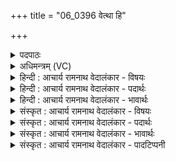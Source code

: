 +++
title = "06_0396 वेत्था हि"

+++
<details><summary>पदपाठः</summary>

वे꣡त्थ꣢꣯। हि꣡। नि꣡र्ऋ꣢꣯तीनाम्। निः। ऋ꣣तीनाम्। व꣡ज्र꣢꣯हस्त। व꣡ज्र꣢꣯। ह꣣स्त। परिवृ꣡ज꣢म्। प꣣रि। वृ꣡ज꣢꣯म्। अ꣡ह꣢꣯रहः। अ꣡हः꣢꣯। अ꣣हः। शुन्ध्युः꣢। प꣣रिप꣡दा꣢म्। प꣣रि। प꣡दा꣢꣯म्। इ꣣व। ३९६।
</details>

<details><summary>अधिमन्त्रम् (VC)</summary>

- इन्द्रः
- विश्वमना वैयश्वः
- उष्णिक्
- ऋषभः
- ऐन्द्रं काण्डम्
</details>

<details><summary>हिन्दी : आचार्य रामनाथ वेदालंकार - विषयः</summary>

अगले मन्त्र में सूर्य के दृष्टान्त से इन्द्र की महिमा का वर्णन है।
</details>

<details><summary>हिन्दी : आचार्य रामनाथ वेदालंकार - पदार्थः</summary>

पदार्थान्वय -  हे (वज्रहस्त) शस्त्रास्त्रपाणि वीर राजन् या सेनापति, अथवा शस्त्रास्त्रधारी वीरपुरुष के समान पाप आदि विघ्नों का दलन करने में समर्थ पराक्रमशाली परमात्मन् ! (शुन्ध्युः) राष्ट्र के अथवा मन के शोधक आप (निर्ऋतीनाम्) पापों, कुनीतियों, कष्टों, अकालमृत्युओं अथवा शत्रुसेनाओं के (अहरहः) प्रतिदिन (परिवृजम्) परिहार को (वेत्थ हि) निश्चय ही जानते हो, (शुन्ध्युः) शोधक सूर्य (अहरहः) प्रतिदिन (परिपदाम् इव) जैसे चारों ओर व्याप्त अन्धकारों या रोगों का परिहार करना जानता है ॥६॥ इस मन्त्र में श्लिष्टोपमालङ्कार है ॥६॥
</details>

<details><summary>हिन्दी : आचार्य रामनाथ वेदालंकार - भावार्थः</summary>

भावार्थ -  जैसे शोधक सूर्य तमोजाल, रोग, मालिन्य आदियों को दूर करता है, वैसे ही परमेश्वर संसार के पाप, कुनीति, कष्ट आदि का विनाश करता है। उसी प्रकार राजा और सेनापति को भी चाहिए कि राष्ट्र से पाप, दुराचार, अकालमृत्यु, शत्रुसेना आदियों का प्रयत्न से निवारण करे ॥६॥
</details>

<details><summary>संस्कृत : आचार्य रामनाथ वेदालंकार - विषयः</summary>

अथ सूर्यदृष्टान्तेनेन्द्रस्य महिमानमाह।
</details>

<details><summary>संस्कृत : आचार्य रामनाथ वेदालंकार - पदार्थः</summary>

पदार्थान्वय -  हे (वज्रहस्त) शस्त्रास्त्रपाणे इन्द्र वीर राजन्, सेनापते वा, यद्वा शस्त्रास्त्रपाणिर्वीरपुरुष इव पापादिविघ्नदलनसामर्थ्ययुक्त पराक्रमशालिन् परमात्मन् ! (शुन्ध्युः) राष्ट्रस्य मनसो वा शोधकः त्वम् (निर्ऋतीनाम्) पाप्मनां, कुनीतीनां२, कृच्छ्रापत्तीनाम्, अकालमृत्यूनां, शत्रुसेनानां वा। निर्ऋतिः निरमणात्, ऋच्छतेः कृच्छ्रापत्तिरितरा इति यास्कः। निरु० २।८। पाप्मा वै निर्ऋतिः। श० ७।२।१।१, घोरा वै निर्ऋतिः। श० ७।२।१।१०। (अहरहः) दिने दिने (परिवृजम्) परिवर्जनम्, परिहारम् (वेत्थ हि) जानासि खलु, (शुन्ध्युः) शोधकः आदित्यः। शुन्ध्युरादित्यो भवति, शोधनात्। निरु० ४।१६। (अहरहः) दिने दिने (परिपदाम्३ इव) यथा परितः पद्यमानानाम् अन्धकाराणां रोगाणां वा परिहारं वेत्ति तद्वत् ॥६॥ अत्र श्लिष्टोपमालङ्कारः ॥६॥
</details>

<details><summary>संस्कृत : आचार्य रामनाथ वेदालंकार - भावार्थः</summary>

भावार्थ -  यथा शोधकः सूर्यस्तमोजालरोगमालिन्यादीनि परिहरति तथा परमेश्वरः संसारात् पापकुनीतिकृच्छ्रापत्त्यादीन्यपहन्ति। तथैव नृपेण सेनापतिना च राष्ट्रात् पापकदाचारकृच्छ्रापत्त्यकालमरणशत्रुसेनादीनि प्रयत्नेन निवारणीयानि ॥६॥
</details>

<details><summary>संस्कृत : आचार्य रामनाथ वेदालंकार - पादटिप्पनी</summary>

टिप्पनी -   १. ऋ० ८।२४।२४, अथ० २०।६६।३। २. निर्ऋतिम् दुःखप्रदां कुनीतिम् इति ऋ० ६।७४।२ भाष्ये द०। ३. परीति सर्वतोभावे, पदिर्गत्यर्थः। सर्वतो गच्छन्तीति परिपदः, तेषां परिपदाम्। सर्वतो गन्तॄणां प्राणिनामित्यर्थः। एतदुक्तं भवति। यथा सर्वप्राणिनामादित्यः लोकपालत्वात् शुभाशुभप्रवृत्ती वेत्ति तद्वन्निर्ऋतिप्रवृत्तीनां वर्जनं वेत्थ—इतिवि०। अहरहः शुन्ध्युः आदित्यः परिपदामिव परितः पद्यमानानां रक्षसां मद्देहानामिव वर्जनम्—इति भ०। आदित्यः परिपदामिव परितः पद्यमानानां यजमानानां यद्वा परितः पततां पक्षिणां वर्जनं स्वस्थानत्यागम्—इति सा०।
</details>